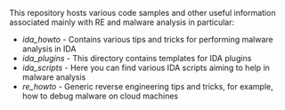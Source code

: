 This repository hosts various code samples and other useful information associated mainly with RE and malware analysis in particular:
* _ida_howto_ - Contains various tips and tricks for performing malware analysis in IDA
* _ida_plugins_ - This directory contains templates for IDA plugins
* _ida_scripts_ - Here you can find various IDA scripts aiming to help in malware analysis
* _re_howto_ - Generic reverse engineering tips and tricks, for example, how to debug malware on cloud machines
